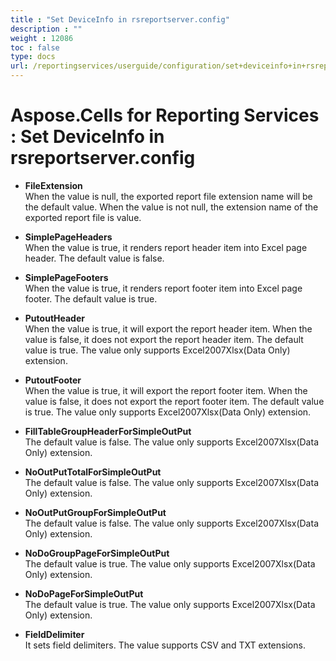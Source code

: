 ```yaml
---
title : "Set DeviceInfo in rsreportserver.config" 
description : "" 
weight : 12086 
toc : false
type: docs
url: /reportingservices/userguide/configuration/set+deviceinfo+in+rsreportserver.config/
---
```


# Aspose.Cells for Reporting Services : Set DeviceInfo in rsreportserver.config


*   **FileExtension**  
    When the value is null, the exported report file extension name will be the default value. When the value is not null, the extension name of the exported report file is value.
    
*   **SimplePageHeaders**  
    When the value is true, it renders report header item into Excel page header. The default value is false.
*   **SimplePageFooters**  
    When the value is true, it renders report footer item into Excel page footer. The default value is true.
*   **PutoutHeader**  
    When the value is true, it will export the report header item. When the value is false, it does not export the report header item. The default value is true. The value only supports Excel2007Xlsx(Data Only) extension.
*   **PutoutFooter**  
    When the value is true, it will export the report footer item. When the value is false, it does not export the report footer item. The default value is true. The value only supports Excel2007Xlsx(Data Only) extension.
*   **FillTableGroupHeaderForSimpleOutPut**  
    The default value is false. The value only supports Excel2007Xlsx(Data Only) extension.
*   **NoOutPutTotalForSimpleOutPut**  
    The default value is false. The value only supports Excel2007Xlsx(Data Only) extension.
*   **NoOutPutGroupForSimpleOutPut**  
    The default value is false. The value only supports Excel2007Xlsx(Data Only) extension.
*   **NoDoGroupPageForSimpleOutPut**  
    The default value is true. The value only supports Excel2007Xlsx(Data Only) extension.
*   **NoDoPageForSimpleOutPut**  
    The default value is true. The value only supports Excel2007Xlsx(Data Only) extension.
*   **FieldDelimiter**  
    It sets field delimiters. The value supports CSV and TXT extensions. 

